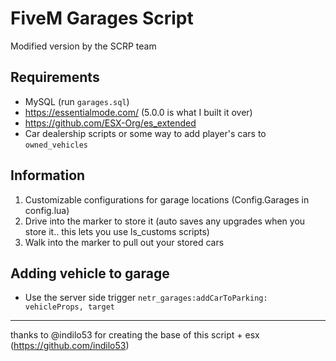 # FiveM Garages Script
Modified version by the SCRP team

## Requirements
- MySQL (run `garages.sql`)
- https://essentialmode.com/ (5.0.0 is what I built it over)
- https://github.com/ESX-Org/es_extended
- Car dealership scripts or some way to add player's cars to `owned_vehicles`

## Information
1. Customizable configurations for garage locations (Config.Garages in config.lua)
2. Drive into the marker to store it (auto saves any upgrades when you store it.. this lets you use ls_customs scripts)
3. Walk into the marker to pull out your stored cars

## Adding vehicle to garage
- Use the server side trigger `netr_garages:addCarToParking: vehicleProps, target`

---

thanks to @indilo53 for creating the base of this script + esx (https://github.com/indilo53)
